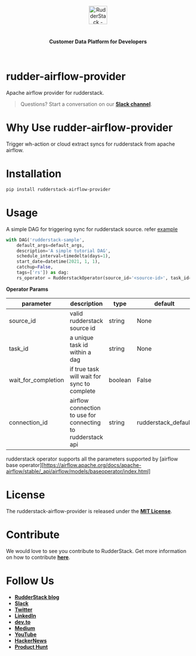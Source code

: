 <p align="center"><a href="https://rudderstack.com"><img src="https://user-images.githubusercontent.com/59817155/126267034-ae9870b7-9137-4f45-be65-d621b055a972.png" alt="RudderStack - Customer Data Platform for Developers" height="50"/></a></p>
<h1 align="center"></h1>
<p align="center"><b>Customer Data Platform for Developers</b></p>
<br/>


# rudder-airflow-provider
Apache airflow provider for rudderstack. 

> Questions? Start a conversation on our [**Slack channel**][slack].

# Why Use rudder-airflow-provider

Trigger wh-action or cloud extract syncs for rudderstack from apache airflow.


# Installation

```bash
pip install rudderstack-airflow-provider
```

# Usage

A simple DAG for triggering sync for rudderstack source. refer [example](examples/sample_dag.py)

```python
with DAG('rudderstack-sample',
    default_args=default_args,
    description='A simple tutorial DAG',
    schedule_interval=timedelta(days=1),
    start_date=datetime(2021, 1, 1),
    catchup=False,
    tags=['rs']) as dag:
    rs_operator = RudderstackOperator(source_id='<source-id>', task_id='<any-task-id>')
```
**Operator Params**

| parameter           | description                                                 | type    | default             |
|---------------------|-------------------------------------------------------------|---------|---------------------|
| source_id           | valid rudderstack source id                                 | string  | None                |
| task_id             | a unique task id within a dag                               | string  | None                |
| wait_for_completion | if true task will wait for sync to complete                 | boolean | False               |
| connection_id       | airflow connection to use for connecting to rudderstack api | string  | rudderstack_default |

rudderstack operator supports all the parameters supported by [airflow base operator][https://airflow.apache.org/docs/apache-airflow/stable/_api/airflow/models/baseoperator/index.html]

# License

The rudderstack-airflow-provider is released under the [**MIT License**][mit_license].

# Contribute

We would love to see you contribute to RudderStack. Get more information on how to contribute [**here**](CONTRIBUTING.md).

# Follow Us

- [**RudderStack blog**][rudderstack-blog]
- [**Slack**][slack]
- [**Twitter**][twitter]
- [**LinkedIn**][linkedin]
- [**dev.to**][devto]
- [**Medium**][medium]
- [**YouTube**][youtube]
- [**HackerNews**][hackernews]
- [**Product Hunt**][producthunt]

<!----variables---->

[slack]: https://rudderstack.com/join-rudderstack-slack-community
[twitter]: https://twitter.com/rudderstack
[linkedin]: https://www.linkedin.com/company/rudderlabs/
[devto]: https://dev.to/rudderstack
[medium]: https://rudderstack.medium.com/
[youtube]: https://www.youtube.com/channel/UCgV-B77bV_-LOmKYHw8jvBw
[rudderstack-blog]: https://rudderstack.com/blog/
[hackernews]: https://news.ycombinator.com/item?id=21081756
[producthunt]: https://www.producthunt.com/posts/rudderstack
[mit_license]: https://opensource.org/licenses/MIT
[agplv3_license]: https://www.gnu.org/licenses/agpl-3.0-standalone.html
[sspl_license]: https://www.mongodb.com/licensing/server-side-public-license
[config-generator]: https://github.com/rudderlabs/config-generator
[config-generator-section]: https://github.com/rudderlabs/rudder-server/blob/master/README.md#rudderstack-config-generator
[rudder-logo]: https://repository-images.githubusercontent.com/197743848/b352c900-dbc8-11e9-9d45-4deb9274101f

